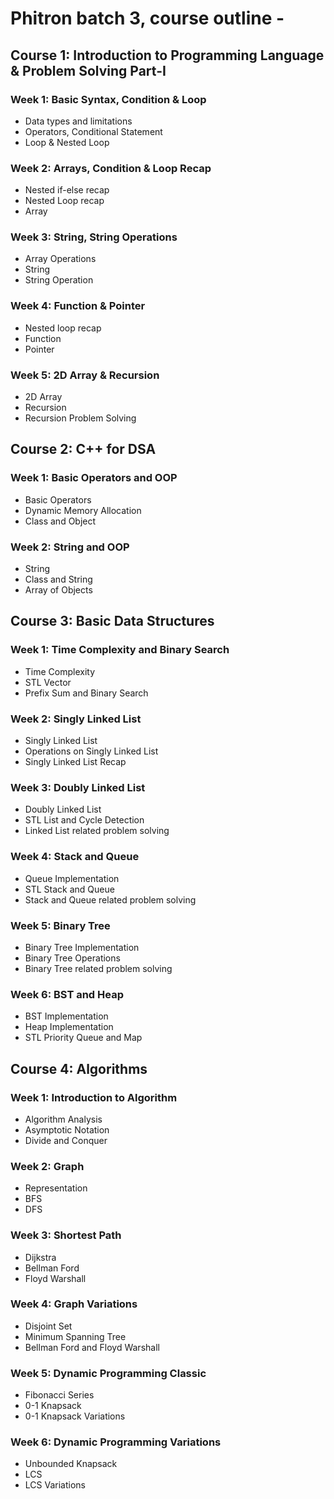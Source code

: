 # Phitron batch 3, course outline - 

## Course 1: Introduction to Programming Language & Problem Solving Part-I

### Week 1: Basic Syntax, Condition & Loop

- Data types and limitations
- Operators, Conditional Statement
- Loop & Nested Loop

### Week 2: Arrays, Condition & Loop Recap

- Nested if-else recap
- Nested Loop recap
- Array

### Week 3: String, String Operations

- Array Operations
- String
- String Operation

### Week 4: Function & Pointer

- Nested loop recap
- Function
- Pointer

### Week 5: 2D Array & Recursion

- 2D Array
- Recursion
- Recursion Problem Solving

## Course 2: C++ for DSA

### Week 1: Basic Operators and OOP

- Basic Operators
- Dynamic Memory Allocation
- Class and Object

### Week 2: String and OOP

- String
- Class and String
- Array of Objects

## Course 3: Basic Data Structures

### Week 1: Time Complexity and Binary Search

- Time Complexity
- STL Vector
- Prefix Sum and Binary Search

### Week 2: Singly Linked List

- Singly Linked List
- Operations on Singly Linked List
- Singly Linked List Recap

### Week 3: Doubly Linked List

- Doubly Linked List
- STL List and Cycle Detection
- Linked List related problem solving

### Week 4: Stack and Queue

- Queue Implementation
- STL Stack and Queue
- Stack and Queue related problem solving

### Week 5: Binary Tree

- Binary Tree Implementation
- Binary Tree Operations
- Binary Tree related problem solving

### Week 6: BST and Heap

- BST Implementation
- Heap Implementation
- STL Priority Queue and Map

## Course 4: Algorithms

### Week 1: Introduction to Algorithm

- Algorithm Analysis
- Asymptotic Notation
- Divide and Conquer

### Week 2: Graph

- Representation
- BFS
- DFS

### Week 3: Shortest Path

- Dijkstra
- Bellman Ford
- Floyd Warshall

### Week 4: Graph Variations

- Disjoint Set
- Minimum Spanning Tree
- Bellman Ford and Floyd Warshall

### Week 5: Dynamic Programming Classic

- Fibonacci Series
- 0-1 Knapsack
- 0-1 Knapsack Variations

### Week 6: Dynamic Programming Variations

- Unbounded Knapsack
- LCS
- LCS Variations
